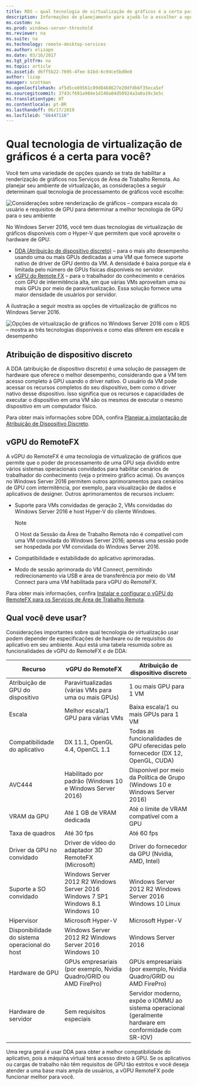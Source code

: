 ```yaml
---
title: RDS – qual tecnologia de virtualização de gráficos é a certa para você?
description: Informações de planejamento para ajudá-lo a escolher a opção de virtualização de o gráfico certa para sua implantação do RDS.
ms.custom: na
ms.prod: windows-server-threshold
ms.reviewer: na
ms.suite: na
ms.technology: remote-desktop-services
ms.author: elizapo
ms.date: 03/16/2017
ms.tgt_pltfrm: na
ms.topic: article
ms.assetid: d6ff5b22-7695-4fee-b1bd-6c9dce5bd0e8
author: lizap
manager: scottman
ms.openlocfilehash: af5d5ce89561c89d8468627e20dfdb6f35eca5ef
ms.sourcegitcommit: 3743cf691a984e1d140a04d50924a3a0a19c3e5c
ms.translationtype: HT
ms.contentlocale: pt-BR
ms.lasthandoff: 06/17/2019
ms.locfileid: "66447116"
---
```

# <a name="which-graphics-virtualization-technology-is-right-for-you"></a>Qual tecnologia de virtualização de gráficos é a certa para você?

Você tem uma variedade de opções quando se trata de habilitar a renderização de gráficos nos Serviços de Área de Trabalho Remota. Ao planejar seu ambiente de virtualização, as considerações a seguir determinam qual tecnologia de processamento de gráficos você escolhe:

![Considerações sobre renderização de gráficos – compara escala do usuário e requisitos de GPU para determinar a melhor tecnologia de GPU para o seu ambiente](media/rds-gpu.png)

No Windows Server 2016, você tem duas tecnologias de virtualização de gráficos disponíveis com o Hyper-V que permitem que você aproveite o hardware de GPU:

- [DDA (Atribuição de dispositivo discreto)](#discrete-device-assignment) – para o mais alto desempenho usando uma ou mais GPUs dedicadas a uma VM que fornece suporte nativo de driver de GPU dentro da VM. A densidade é baixa porque ela é limitada pelo número de GPUs físicas disponíveis no servidor. 
- [vGPU do Remote FX](#remotefx-vgpu) – para o trabalhador do conhecimento e cenários com GPU de intermitência alta, em que várias VMs aproveitam uma ou mais GPUs por meio de paravirtualização. Essa solução fornece uma maior densidade de usuários por servidor.

A ilustração a seguir mostra as opções de virtualização de gráficos no Windows Server 2016.

![Opções de virtualização de gráficos no Windows Server 2016 com o RDS – mostra as três tecnologias disponíveis e como elas diferem em escala e desempenho](media/rds-graphics-virtualization.png)

## <a name="discrete-device-assignment"></a>Atribuição de dispositivo discreto
A DDA (atribuição de dispositivo discreto) é uma solução de passagem de hardware que oferece o melhor desempenho, considerando que a VM tem acesso completo à GPU usando o driver nativo. O usuário da VM pode acessar os recursos completos do seu dispositivo, bem como o driver nativo desse dispositivo. Isso significa que os recursos e capacidades de executar o dispositivo em uma VM são os mesmos de executar o mesmo dispositivo em um computador físico.

Para obter mais informações sobre DDA, confira [Planejar a implantação de Atribuição de Dispositivo Discreto](../../virtualization/hyper-v/plan/plan-for-deploying-devices-using-discrete-device-assignment.md).

## <a name="remotefx-vgpu"></a>vGPU do RemoteFX 
A vGPU do RemoteFX é uma tecnologia de virtualização de gráficos que permite que o poder de processamento de uma GPU seja dividido entre vários sistemas operacionais convidados para habilitar cenários de trabalhador do conhecimento (veja o primeiro gráfico acima). Os avanços no Windows Server 2016 permitem outros aprimoramentos para cenários de GPU com intermitência, por exemplo, para visualização de dados e aplicativos de designer. Outros aprimoramentos de recursos incluem:

- Suporte para VMs convidadas de geração 2, VMs convidadas do Windows Server 2016 e host Hyper-V do cliente Windows.
  >[!NOTE] 
  > O Host da Sessão da Área de Trabalho Remota não é compatível com uma VM convidada do Windows Server 2016; apenas uma sessão pode ser hospedada por VM convidada do Windows Server 2016.

- Compatibilidade e estabilidade do aplicativo aprimoradas.
- Modo de sessão aprimorada do VM Connect, permitindo redirecionamento via USB e área de transferência por meio do VM Connect para uma VM habilitada para vGPU do RemoteFX.

Para obter mais informações, confira [Instalar e configurar o vGPU do RemoteFX para os Serviços de Área de Trabalho Remota](rds-remotefx-vgpu.md).

## <a name="which-should-you-use"></a>Qual você deve usar?

Considerações importantes sobre qual tecnologia de virtualização usar podem depender de especificações de hardware ou de requisitos do aplicativo em seu ambiente. Aqui está uma tabela resumida sobre as funcionalidades de vGPU do RemoteFX e de DDA:

| Recurso               | vGPU do RemoteFX                                                                       | Atribuição de dispositivo discreto                                             |
|-----------------------|-------------------------------------------------------------------------------------|------------------------------------------------------------------------|
| Atribuição de GPU do dispositivo | Paravirtualizadas (várias VMs para uma ou mais GPUs)                                     | 1 ou mais GPU para 1 VM                                                  |
| Escala                 | Melhor escala/1 GPU para várias VMs                                                      | Baixa escala/1 ou mais GPUs para 1 VM                                     |
| Compatibilidade do aplicativo     | DX 11.1, OpenGL 4.4, OpenCL 1.1                                                     | Todas as funcionalidades de GPU oferecidas pelo fornecedor (DX 12, OpenGL, CUDA)          |
| AVC444                | Habilitado por padrão (Windows 10 e Windows Server 2016)                             | Disponível por meio da Política de Grupo (Windows 10 e Windows Server 2016)    |
| VRAM da GPU              | Até 1 GB de VRAM dedicada                                                           | Até o limite de VRAM compatível com a GPU                                        |
| Taxa de quadros            | Até 30 fps                                                                         | Até 60 fps                                                            |
| Driver da GPU no convidado   | Driver de vídeo do adaptador 3D RemoteFX (Microsoft)                                      | Driver do fornecedor da GPU (Nvidia, AMD, Intel)                                 |
| Suporte a SO convidado      |  Windows Server 2012 R2 Windows Server 2016 Windows 7 SP1 Windows 8.1 Windows 10 |  Windows Server 2012 R2 Windows Server 2016 Windows 10 Linux         |
| Hipervisor            | Microsoft Hyper-V                                                                   | Microsoft Hyper-V                                                      |
| Disponibilidade do sistema operacional do host  |  Windows Server 2012 R2 Windows Server 2016 Windows 10                             | Windows Server 2016                                                    |
| Hardware de GPU          | GPUs empresariais (por exemplo, Nvidia Quadro/GRID ou AMD FirePro)                         | GPUs empresariais (por exemplo, Nvidia Quadro/GRID ou AMD FirePro)            |
| Hardware de servidor       | Sem requisitos especiais                                                             | Servidor moderno, expõe o IOMMU ao sistema operacional (geralmente hardware em conformidade com SR-IOV) |

Uma regra geral é usar DDA para obter a melhor compatibilidade do aplicativo, pois a máquina virtual terá acesso direto à GPU. Se os aplicativos ou cargas de trabalho não têm requisitos de GPU tão estritos e você deseja atender a uma base mais ampla de usuários, a vGPU RemoteFX pode funcionar melhor para você.